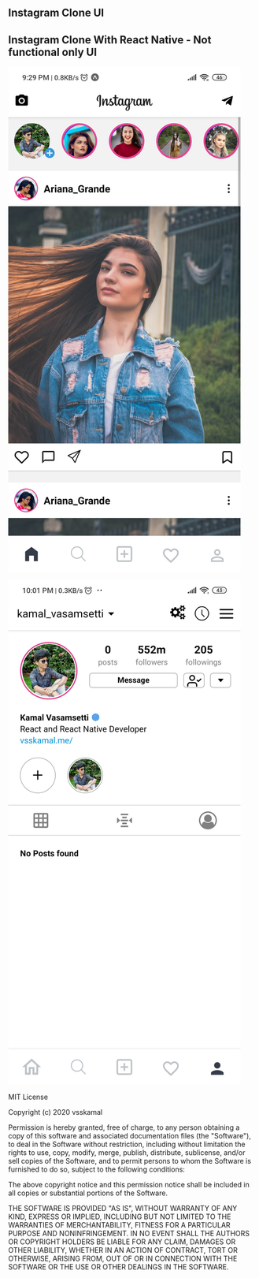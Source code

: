 ## Instagram Clone UI

## Instagram Clone With React Native - Not functional only UI

<img src="https://raw.githubusercontent.com/srisaikamal/Instagram-clone/master/Screenshots/SS1.jpg"
     alt="InstaClone" />

<img src="https://raw.githubusercontent.com/srisaikamal/Instagram-clone/master/Screenshots/SS2.jpg"
     alt="Instaclone" />

MIT License

Copyright (c) 2020 vsskamal

Permission is hereby granted, free of charge, to any person obtaining a copy
of this software and associated documentation files (the "Software"), to deal
in the Software without restriction, including without limitation the rights
to use, copy, modify, merge, publish, distribute, sublicense, and/or sell
copies of the Software, and to permit persons to whom the Software is
furnished to do so, subject to the following conditions:

The above copyright notice and this permission notice shall be included in all
copies or substantial portions of the Software.

THE SOFTWARE IS PROVIDED "AS IS", WITHOUT WARRANTY OF ANY KIND, EXPRESS OR
IMPLIED, INCLUDING BUT NOT LIMITED TO THE WARRANTIES OF MERCHANTABILITY,
FITNESS FOR A PARTICULAR PURPOSE AND NONINFRINGEMENT. IN NO EVENT SHALL THE
AUTHORS OR COPYRIGHT HOLDERS BE LIABLE FOR ANY CLAIM, DAMAGES OR OTHER
LIABILITY, WHETHER IN AN ACTION OF CONTRACT, TORT OR OTHERWISE, ARISING FROM,
OUT OF OR IN CONNECTION WITH THE SOFTWARE OR THE USE OR OTHER DEALINGS IN THE
SOFTWARE.
